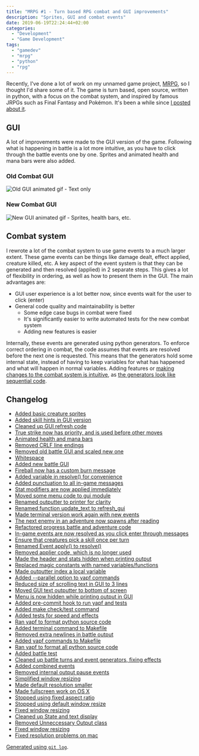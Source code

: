 ```yaml
---
title: "MRPG #1 - Turn based RPG combat and GUI improvements"
description: "Sprites, GUI and combat events"
date: 2019-06-19T22:24:44+02:00
categories:
  - "Development"
  - "Game Development"
tags:
  - "gamedev"
  - "mrpg"
  - "python"
  - "rpg"
---
```


Recently, I've done a lot of work on my unnamed game project, [MRPG](https://github.com/olehermanse/mrpg/), so I thought I'd share some of it.
The game is turn based, open source, written in python, with a focus on the combat system, and inspired by famous JRPGs such as Final Fantasy and Pokémon.
It's been a while since [I posted about it](https://oleherman.com/gamedev/dayknight30_week4/).

## GUI

A lot of improvements were made to the GUI version of the game.
Following what is happening in battle is a lot more intuitive, as you have to click through the battle events one by one.
Sprites and animated health and mana bars were also added.

### Old Combat GUI

![Old GUI animated gif - Text only](/mrpg/gui_1.gif)

### New Combat GUI

![New GUI animated gif - Sprites, health bars, etc.](/mrpg/gui_2.gif)

## Combat system

I rewrote a lot of the combat system to use game events to a much larger extent.
These game events can be things like damage dealt, effect applied, creature killed, etc.
A key aspect of the event system is that they can be generated and then resolved (applied) in 2 separate steps.
This gives a lot of flexibility in ordering, as well as how to present them in the GUI.
The main advantages are:

- GUI user experience is a lot better now, since events wait for the user to click (enter)
- General code quality and maintainability is better
  - Some edge case bugs in combat were fixed
  - It's significantly easier to write automated tests for the new combat system
  - Adding new features is easier

Internally, these events are generated using python generators.
To enforce correct ordering in combat, the code assumes that events are resolved before the next one is requested.
This means that the generators hold some internal state, instead of having to keep variables for what has happened and what will happen in normal variables.
Adding features or [making changes to the combat system is intuitive](https://github.com/olehermanse/mrpg/commit/a026647f86862b3596ec6a6793ce2a1b422822e9), as [the generators look like sequential code](https://github.com/olehermanse/mrpg/blob/0c981f00c52cbadd6b15a2aaadc3ae14cae547f1/mrpg/core/battle.py#L92-#L99).

## Changelog

- [Added basic creature sprites](https://github.com/olehermanse/mrpg/commit/0c981f00c52cbadd6b15a2aaadc3ae14cae547f1)
- [Added skill hints in GUI version](https://github.com/olehermanse/mrpg/commit/3d0a5e381c539a116f311401d143d705c123873f)
- [Cleaned up GUI refresh code](https://github.com/olehermanse/mrpg/commit/0120b0205691adca007f6bdd8170ec15baa1d76a)
- [True strike now has priority, and is used before other moves](https://github.com/olehermanse/mrpg/commit/a026647f86862b3596ec6a6793ce2a1b422822e9)
- [Animated health and mana bars](https://github.com/olehermanse/mrpg/commit/7187e0ff267c9b77c3d56089acc9dbf1f620e2c0)
- [Removed CRLF line endings](https://github.com/olehermanse/mrpg/commit/d158dc7f1e0a692aa1576d2e727603d4abced0f1)
- [Removed old battle GUI and scaled new one](https://github.com/olehermanse/mrpg/commit/a2dd2382602da5bcebcd7b62994cba71b77f7126)
- [Whitespace](https://github.com/olehermanse/mrpg/commit/55bc1f7522b2f20b176dee3a27fcfc89ba827789)
- [Added new battle GUI](https://github.com/olehermanse/mrpg/commit/e26e4fb2be3de222bf16962b668679e581030182)
- [Fireball now has a custom burn message](https://github.com/olehermanse/mrpg/commit/444d6d3734260586b34608b552bb30940eade574)
- [Added variable in resolve() for convenience](https://github.com/olehermanse/mrpg/commit/e9ac4e1bbcc27bf658a4ceeb13520ab2348a94b1)
- [Added punctuation to all in-game messages](https://github.com/olehermanse/mrpg/commit/cca67d7236a1815799187d87a94bc5f192cdc926)
- [Stat modifiers are now applied immediately](https://github.com/olehermanse/mrpg/commit/a8538c9c752335f277b5692a76879c3f1417ad1f)
- [Moved some menu code to gui module](https://github.com/olehermanse/mrpg/commit/d4da63805e34457543d84c4f74e2e5acefffea83)
- [Renamed outputter to printer for clarity](https://github.com/olehermanse/mrpg/commit/4644804f889485fa824d4d435715285b47cec34c)
- [Renamed function update_text to refresh_gui](https://github.com/olehermanse/mrpg/commit/ed426c42d4ea5c4c5c92112aba2e408264cb1dad)
- [Made terminal version work again with new events](https://github.com/olehermanse/mrpg/commit/758083f3fa8c5eee12300e10f51501beacc26563)
- [The next enemy in an adventure now spawns after reading](https://github.com/olehermanse/mrpg/commit/329f355ac8cd10a310829c87c8beb339d7ee6018)
- [Refactored progress battle and adventure code](https://github.com/olehermanse/mrpg/commit/a1c0e62763def9179127c3fa9acb3e9c9a324d9e)
- [In-game events are now resolved as you click enter through messages](https://github.com/olehermanse/mrpg/commit/19bf2e9807fbd31571bef28d9555fc88561cf3c3)
- [Ensure that creatures pick a skill once per turn](https://github.com/olehermanse/mrpg/commit/ec143deb3dd780cbce456d86612c3a5114c61892)
- [Renamed Event apply() to resolve()](https://github.com/olehermanse/mrpg/commit/0cc7e683759cdc25a23051fa7f624f1ca86eb579)
- [Removed applier code, which is no longer used](https://github.com/olehermanse/mrpg/commit/394c28557ac57930408dc5f09b8b3e15efba0d9d)
- [Made the header and stats hidden when printing output](https://github.com/olehermanse/mrpg/commit/9c376302edb89000e0cf5decc8e0fae3f65dfdc2)
- [Replaced magic constants with named variables/functions](https://github.com/olehermanse/mrpg/commit/c77e97577d2bbd4e3e708995d9123722bb7439a0)
- [Made outputter index a local variable](https://github.com/olehermanse/mrpg/commit/959ac1fb696f11d2a6a9f758c777f51ede0a2acd)
- [Added --parallel option to yapf commands](https://github.com/olehermanse/mrpg/commit/f348e606453e3e151695204b7b265e372f4a613e)
- [Reduced size of scrolling text in GUI to 3 lines](https://github.com/olehermanse/mrpg/commit/02272ed71dec864fc3d0d6050c658146c073d4fa)
- [Moved GUI text outputter to bottom of screen](https://github.com/olehermanse/mrpg/commit/01848abeda955aa8ded7ee33ed3b328102ac54bc)
- [Menu is now hidden while printing output in GUI](https://github.com/olehermanse/mrpg/commit/c4ecea35411b5d392a011e582e862d5f83b092fd)
- [Added pre-commit hook to run yapf and tests](https://github.com/olehermanse/mrpg/commit/ec3259b70bdd2594e15a5009936ff3e084209d38)
- [Added make check/test command](https://github.com/olehermanse/mrpg/commit/3815fa5baf38b3f16ee90ff85490e648b0eaefc7)
- [Added tests for speed and effects](https://github.com/olehermanse/mrpg/commit/4dc273b7076f0f1cd58e66f16afcc45e59a45a5c)
- [Ran yapf to format python source code](https://github.com/olehermanse/mrpg/commit/8bd5d53be0a9f6d84c2e860c2e98611f778b8bbf)
- [Added terminal command to Makefile](https://github.com/olehermanse/mrpg/commit/2ef033456a441f1bca287414523c4a668bfa479a)
- [Removed extra newlines in battle output](https://github.com/olehermanse/mrpg/commit/21abd4008c2bc554e91e10646caac81154c7effb)
- [Added yapf commands to Makefile](https://github.com/olehermanse/mrpg/commit/14a41e29f1cdf30614bf6a6f840f2074991dc8f0)
- [Ran yapf to format all python source code](https://github.com/olehermanse/mrpg/commit/f12c8710ce82a5d56afb7aebfe4bcdaa576e259a)
- [Added battle test](https://github.com/olehermanse/mrpg/commit/3bd7e6ea7a02c91b15bc2d494e8bd762c42abb00)
- [Cleaned up battle turns and event generators, fixing effects](https://github.com/olehermanse/mrpg/commit/77fb0abc58d50ab312c1d3f208e8808dc7a72a78)
- [Added combined events](https://github.com/olehermanse/mrpg/commit/f7bbdcccb92750672767302a698a7c7d7ce4188a)
- [Removed internal output pause events](https://github.com/olehermanse/mrpg/commit/40c04cdfbc4527c1d5dec7d61e14bd50d819cbd7)
- [Simplified window resizing](https://github.com/olehermanse/mrpg/commit/0cb78f6247cd10bb95770a948a896abbae5a276d)
- [Made default resolution smaller](https://github.com/olehermanse/mrpg/commit/bfdbfa2a7a50921a839a4c51c2ecf43d84b16ea6)
- [Made fullscreen work on OS X](https://github.com/olehermanse/mrpg/commit/7d0e363dea3b98c9ded379389ea0016ebd654fac)
- [Stopped using fixed aspect ratio](https://github.com/olehermanse/mrpg/commit/b68d4cce22b9c96ca22aea7ba6f9f6e0a9fea011)
- [Stopped using default window resize](https://github.com/olehermanse/mrpg/commit/551ef5f9aee5220acc5658e48698975e5507ae6d)
- [Fixed window resizing](https://github.com/olehermanse/mrpg/commit/6459f729853b51ca75e6d79671fdde74b92fddb0)
- [Cleaned up State and text display](https://github.com/olehermanse/mrpg/commit/fe64cb36a32dff7724f681953b792a019d5c759f)
- [Removed Unneccessary Output class](https://github.com/olehermanse/mrpg/commit/4322ea3278000b1583a2f0ad5944430245fc7402)
- [Fixed window resizing](https://github.com/olehermanse/mrpg/commit/ce32ce09f797759d3ace475fb4b2de4d899383ba)
- [Fixed resolution problems on mac](https://github.com/olehermanse/mrpg/commit/7060b304daab41a3c525f4856fce16d3eab7937a)

[Generated using `git log`](/dev/markdown_git_changelogs).
